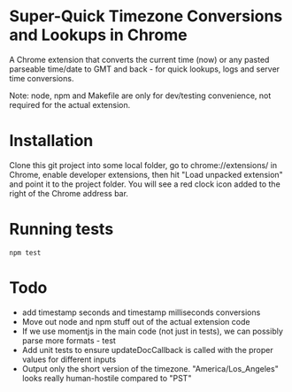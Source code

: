 # Super-Quick Timezone Conversions and Lookups in Chrome

A Chrome extension that converts the current time (now) or any pasted parseable time/date to GMT and back - for quick lookups, logs and server time conversions.

Note: node, npm and Makefile are only for dev/testing convenience, not required for the actual extension.

# Installation
Clone this git project into some local folder, go to chrome://extensions/ in Chrome, enable developer extensions, then hit "Load unpacked extension" and point it to the project folder. You will see a red clock icon added to the right of the Chrome address bar.

# Running tests
`npm test`


# Todo
* add timestamp seconds and timestamp milliseconds conversions
* Move out node and npm stuff out of the actual extension code
* If we use momentjs in the main code (not just in tests), we can possibly parse more formats - test
* Add unit tests to ensure updateDocCallback is called with the proper values for different inputs
* Output only the short version of the timezone. "America/Los_Angeles" looks really human-hostile compared to "PST"
